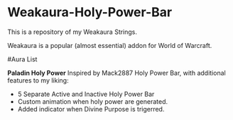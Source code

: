 # Weakaura-Holy-Power-Bar

This is a repository of my Weakaura Strings.

Weakaura is a popular (almost essential) addon for World of Warcraft.

#Aura List

**Paladin Holy Power**
Inspired by Mack2887 Holy Power Bar, with additional features to my liking:

- 5 Separate Active and Inactive Holy Power Bar
- Custom animation when holy power are generated.
- Added indicator when Divine Purpose is trigerred.
